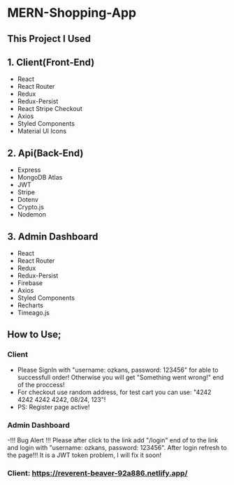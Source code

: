 # MERN-Shopping-App

## This Project I Used
## 1. Client(Front-End)
- React
- React Router
- Redux
- Redux-Persist
- React Stripe Checkout
- Axios
- Styled Components
- Material UI Icons

## 2. Api(Back-End)
- Express
- MongoDB Atlas
- JWT
- Stripe
- Dotenv
- Crypto.js
- Nodemon

## 3. Admin Dashboard
- React
- React Router
- Redux
- Redux-Persist
- Firebase
- Axios
- Styled Components
- Recharts
- Timeago.js

## How to Use;
### Client 
- Please SignIn with "username: ozkans, password: 123456" for able to successfull order! Otherwise you will get "Something went wrong!" end of the proccess!
- For checkout use random address, for test cart you can use: "4242 4242 4242 4242, 08/24, 123"! 
- PS: Register page active!

### Admin Dashboard
-!!! Bug Alert !!! Please after click to the link add "/login" end of to the link and login with "username: ozkans, password: 123456". After login refresh to the page!!! It is a JWT token problem, I will fix it soon!


### Client: https://reverent-beaver-92a886.netlify.app/
<!-- ### Admin Dashboard: https://boring-wescoff-b1bf55.netlify.app/ -->

